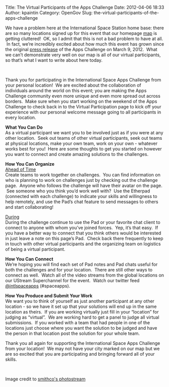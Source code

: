 Title: The Virtual Participants of the Apps Challenge
Date: 2012-04-06 18:33
Author: kpaintin
Category: OpenGov
Slug: the-virtual-participants-of-the-apps-challenge

We have a problem here at the International Space Station home base:
there are so many locations signed up for this event that our
homepage [map][] is getting cluttered!  OK, so I admit that this is not
a bad problem to have at all.  In fact, we’re incredibly excited about
how much this event has grown since the original [press release][] of
the Apps Challenge on March 9, 2012.  What we can’t demonstrate very
well on our map is all of our virtual participants, so that’s what I
want to write about here today.

 

Thank you for participating in the International Space Apps Challenge
from your personal location!  We are excited about the collaboration of
individuals around the world on this event; you are making the Apps
Challenge community even more unique and even more spread out across
borders.  Make sure when you start working on the weekend of the Apps
Challenge to check back in to the Virtual Participation page to kick off
your experience with our personal welcome message going to all
participants in every location.

**What You Can Do**  
As a virtual participant we want you to be involved just as if you were
at any other location.  Seek out teams of other virtual participants,
seek out teams at physical locations, make your own team, work on your
own - whatever works best for you!  Here are some thoughts to get you
started on however you want to connect and create amazing solutions to
the challenges.

**How You Can Organize**  
<span style="text-decoration: underline">Ahead of Time</span>  
Create teams to work together on challenges.  You can find information
on who is planning to work on challenges just by checking out the
challenge page.  Anyone who follows the challenge will have their avatar
on the page.  See someone who you think you’d work well with?  Use the
Etherpad (connected with each challenge) to indicate your skills and
willingness to help remotely, and use the Pad’s chat feature to send
messages to others and start collaborating!

<span style="text-decoration: underline">During</span>  
During the challenge continue to use the Pad or your favorite chat
client to connect to anyone with whom you’ve joined forces.  Yep, it’s
that easy.  If you have a better way to connect that you think others
would be interested in just leave a note on this page’s Pad.  Check back
there frequently to keep in touch with other virtual participants and
the organizing team on logistics of being a virtual participant.

**How You Can Connect**  
We’re hoping you will find each set of Pad notes and Pad chats useful
for both the challenges and for your location.  There are still other
ways to connect as well.  Watch all of the video streams from the global
locations on our UStream Superchannel for the event.  Watch our twitter
feed [@intlspaceapps][] (\#spaceapps).

**How You Produce and Submit Your Work**  
We want you to think of yourself as just another participant at any
other location - so we have it set up that your solutions will end up in
the same location as theirs.  If you are working virtually just fill in
your “location” for judging as “virtual”.  We are working hard to get a
panel to judge all virtual submissions.  If you worked with a team that
had people in one of the locations just choose where you want the
solution to be judged and have the person in that location post the
solution for your whole team.

Thank you all again for supporting the International Space Apps
Challenge from your location!  We may not have your city marked on our
map but we are so excited that you are participating and bringing
forward all of your skills.

 

Image credit to [smithco's photostream][]

 

  [map]: http://spaceappschallenge.org
  [press release]: http://goo.gl/GGVXb
  [@intlspaceapps]: http://twitter.com/intlspaceapps
  [smithco's photostream]: http://www.flickr.com/photos/smithco/with/508827350/
